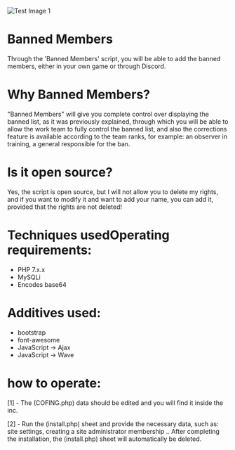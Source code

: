 ![Test Image 1](https://e.top4top.io/p_1719vwiam1.png)

# Banned Members
Through the 'Banned Members' script, you will be able to add the banned members, either in your own game or through Discord.

# Why Banned Members?
"Banned Members" will give you complete control over displaying the banned list, as it was previously explained, through which you will be able to allow the work team to fully control the banned list, and also the corrections feature is available according to the team ranks, for example: an observer in training, a general responsible for the ban.

# Is it open source?
Yes, the script is open source, but I will not allow you to delete my rights, and if you want to modify it and want to add your name, you can add it, provided that the rights are not deleted!

# Techniques usedOperating requirements:
* PHP 7.x.x
* MySQLi
* Encodes base64

# Additives used:
* bootstrap
* font-awesome
* JavaScript -> Ajax
* JavaScript -> Wave

# how to operate:
[1] - The (COFING.php) data should be edited and you will find it inside the inc.

[2] - Run the (install.php) sheet and provide the necessary data, such as: site settings, creating a site administrator membership .. After completing the installation,
      the (install.php) sheet will automatically be deleted.
